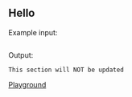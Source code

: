 <a name="hello"></a>
## Hello

Example input:

```yaml
```

Output:
<!-- Skip update output -->

```
This section will NOT be updated
```

[Playground](https://rhysd.github.io/actionlint/#THIS_URL_WILL_BE_UPDATED)
